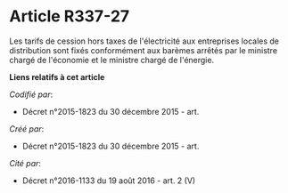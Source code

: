# Article R337-27

Les tarifs de cession hors taxes de l'électricité aux entreprises locales de distribution sont fixés conformément aux barèmes
arrêtés par le ministre chargé de l'économie et le ministre chargé de l'énergie.

**Liens relatifs à cet article**

_Codifié par_:

  - Décret n°2015-1823 du 30 décembre 2015 - art.

_Créé par_:

  - Décret n°2015-1823 du 30 décembre 2015 - art.

_Cité par_:

  - Décret n°2016-1133 du 19 août 2016 - art. 2 (V)
